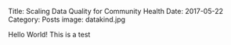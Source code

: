 Title: Scaling Data Quality for Community Health
Date: 2017-05-22
Category: Posts
image: datakind.jpg

Hello World! This is a test
